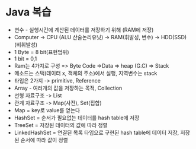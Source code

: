 # Java 복습
* 변수 - 실행시간에 계산된 데이터를 저장하기 위해 (RAM에 저장)
* Computer -> CPU (ALU 산술논리유닛) -> RAM(휘발성, 변수) -> HDD(SSD) (비휘발성)
* 1 Byte = 8 bit(표현범위)
* 1 bit = 0,1
* Ram는 4가지로 구성 => Byte Code =>Data => heap (G.C) => Stack
* 메소드는 스택(데이터 x, 객체의 주소)에서 실행, 지역변수는 stack
* 타입은 2가지 -> primitive, Reference
* Array - 여러개의 값을 저장하는 목적, Collection
* 선형 자료구조 -> List
* 관계 자료구조 -> Map(사전), Set(집합)
* Map = key로 value를 얻는다
* HashSet = 순서가 필요없는 데이터를 hash table에 저장
* TreeSet = 저장된 데이터의 값에 따라 정렬
* LinkedHashSet = 연결된 목록 타입으로 구현된 hash table에 데이터 저장, 저장된 순서에 따라 값이 정렬